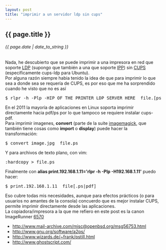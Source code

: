 ```yaml
---
layout: post
title: "imprimir a un servidor ldp sin cups"
---
```


## {{ page.title }}
###### {{ page.date | date_to_string }}

<div class="p">Nada, he descubierto que se puede imprimir a una impresora en red que soporte <a href="http://en.wikipedia.org/wiki/Line_Printer_Daemon_protocol">LDP</a> (supongo que también a una que soporte <a href="http://es.wikipedia.org/wiki/Internet_Printing_Protocol">IPP</a>) sin <a href="http://www.cups.org/">CUPS</a> (específicamente cups-ldp para Ubuntu).
</div>

<div class="p">Por alguna razón siempre habia tenido la idea de que para imprimir lo que sea a donde sea se requería de CUPS, es por eso que me ha sorprendido cuando he visto que no es así
</div>

<pre class="sh_sh">
$ rlpr -h -Plp -HIP_OF_THE_PRINTER_LDP_SERVER_HERE  file.[ps|pdf]
</pre>

<div class="p">En el 2011 la mayoría de aplicaciones en Linux soporta imprimir directamente hacia pdf/ps por lo que tampoco se requiere instalar cups-pdf.
</div>

<div class="p">Para imprimir imagenes, <strong>convert</strong> (parte de la suite <a href="http://www.imagemagick.org/script/index.php">imagemagick</a>, que también tiene cosas como <strong>import</strong> o <strong>display</strong>) puede hacer la transformación:
</div>

<pre class="sh_sh">
$ convert image.jpg  file.ps
</pre>

<div class="p">Y para archivos de texto plano, con vim:
</div>

<pre class="sh_sh">
:hardcopy > file.ps
</pre>

<div class="p">Finalmente con <strong>alias print.192.168.1.11='rlpr -h -Plp -H192.168.1.11'</strong> puedo hacer:
</div>

<pre class="sh_sh">
$ print.192.168.1.11  file[.ps|pdf]
</pre>

<div class="p">Eso cubre todas mis necesidades, aunque para efectos prácticos (o para usuarios no amantes de la consola) concuerdo que es mejor instalar CUPS, permite imprimir directamente desde las aplicaciones.
</div>

<div class="p">La copiadora/impresora a la que me refiero en este post es la canon ImageRunner <a href="http://usa.canon.com/cusa/support/office/b_w_imagerunner_copiers/imagerunner_5050_5055_5065_5070_5075_5570_6570/imagerunner_6570">6570</a>
</div>

<ul>
	<li><a href="http://www.mail-archive.com/misc@openbsd.org/msg56753.html" target="_blank">http://www.mail-archive.com/misc@openbsd.org/msg56753.html</a></li>
	<li><a href="http://www.gnu.org/software/a2ps/" target="_blank">http://www.gnu.org/software/a2ps/</a></li>
	<li><a href="http://www.wizards.de/~frank/pstill.html" target="_blank">http://www.wizards.de/~frank/pstill.html</a></li>
	<li><a href="http://www.ghostscript.com/" target="_blank">http://www.ghostscript.com/</a></li>
</ul>
